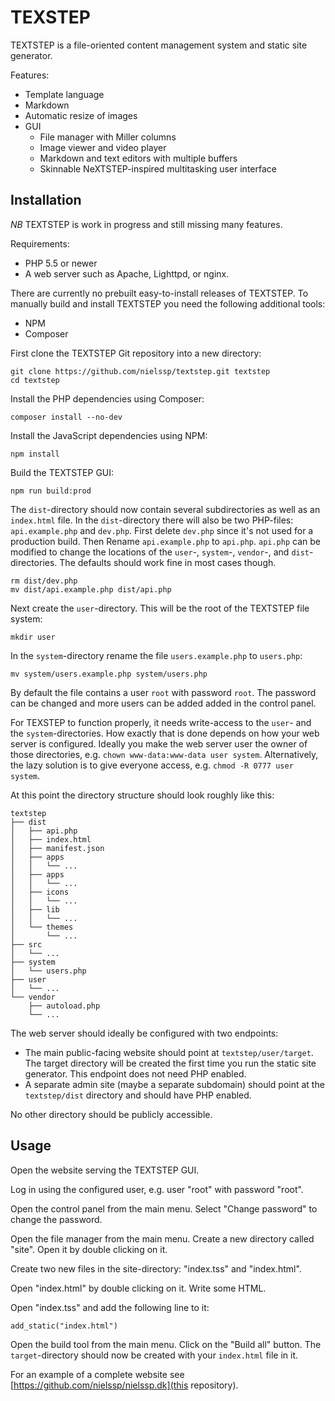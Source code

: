 # TEXSTEP

TEXTSTEP is a file-oriented content management system and static site generator.

Features:

* Template language
* Markdown
* Automatic resize of images
* GUI
  * File manager with Miller columns
  * Image viewer and video player
  * Markdown and text editors with multiple buffers
  * Skinnable NeXTSTEP-inspired multitasking user interface

## Installation

*NB* TEXTSTEP is work in progress and still missing many features.

Requirements:

* PHP 5.5 or newer
* A web server such as Apache, Lighttpd, or nginx.

There are currently no prebuilt easy-to-install releases of TEXTSTEP. To manually build and install TEXTSTEP you need the following additional tools:

* NPM
* Composer

First clone the TEXTSTEP Git repository into a new directory:

```
git clone https://github.com/nielssp/textstep.git textstep
cd textstep
```

Install the PHP dependencies using Composer:

```
composer install --no-dev
```

Install the JavaScript dependencies using NPM:

```
npm install
```

Build the TEXTSTEP GUI:

```
npm run build:prod
```

The `dist`-directory should now contain several subdirectories as well as an `index.html` file. In the `dist`-directory there will also be two PHP-files: `api.example.php` and `dev.php`.
First delete `dev.php` since it's not used for a production build.
Then Rename `api.example.php` to `api.php`. `api.php` can be modified to change the locations of the `user`-, `system`-, `vendor`-, and `dist`-directories. The defaults should work fine in most cases though.

```
rm dist/dev.php
mv dist/api.example.php dist/api.php
```

Next create the `user`-directory. This will be the root of the TEXTSTEP file system:

```
mkdir user
```

In the `system`-directory rename the file `users.example.php` to `users.php`:

```
mv system/users.example.php system/users.php
```

By default the file contains a user `root` with password `root`. The password can be changed and more users can be added added in the control panel.

For TEXSTEP to function properly, it needs write-access to the `user`- and the `system`-directories. How exactly that is done depends on how your web server is configured. Ideally you make the web server user the owner of those directories, e.g. `chown www-data:www-data user system`. Alternatively, the lazy solution is to give everyone access, e.g. `chmod -R 0777 user system`.

At this point the directory structure should look roughly like this:

```
textstep
├── dist
│   ├── api.php
│   ├── index.html
│   ├── manifest.json
│   ├── apps
│   │   └── ...
│   ├── apps
│   │   └── ...
│   ├── icons
│   │   └── ...
│   ├── lib
│   │   └── ...
│   └── themes
│       └── ...
├── src
│   └── ...
├── system
│   └── users.php
├── user
│   └── ...
└── vendor
    ├── autoload.php
    └── ...
```

The web server should ideally be configured with two endpoints:

* The main public-facing website should point at `textstep/user/target`. The target directory will be created the first time you run the static site generator. This endpoint does not need PHP enabled.
* A separate admin site (maybe a separate subdomain) should point at the `textstep/dist` directory and should have PHP enabled.

No other directory should be publicly accessible.

## Usage

Open the website serving the TEXTSTEP GUI.

Log in using the configured user, e.g. user "root" with password "root".

Open the control panel from the main menu. Select "Change password" to change the password.

Open the file manager from the main menu. Create a new directory called "site". Open it by double clicking on it.

Create two new files in the site-directory: "index.tss" and "index.html".

Open "index.html" by double clicking on it. Write some HTML.

Open "index.tss" and add the following line to it:

```
add_static("index.html")
```

Open the build tool from the main menu. Click on the "Build all" button. The `target`-directory should now be created with your `index.html` file in it.

For an example of a complete website see [https://github.com/nielssp/nielssp.dk](this repository).
